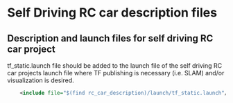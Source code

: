# Self Driving RC car description files

## Description and launch files for self driving RC car project

tf_static.launch file should be added to the launch file of the self driving RC car projects launch file where TF publishing is necessary (i.e. SLAM) and/or visualization is desired.

```xml
	<include file="$(find rc_car_description)/launch/tf_static.launch"/> 
```